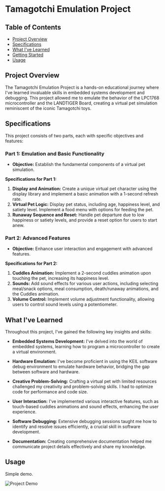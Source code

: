 # Tamagotchi Emulation Project

## Table of Contents
- [Project Overview](#project-overview)
- [Specifications](#specifications)
- [What I've Learned](#what-ive-learned)
- [Getting Started](#getting-started)
- [Usage](#usage)

## Project Overview
The Tamagotchi Emulation Project is a hands-on educational journey where I've learned invaluable skills in embedded systems development and debugging. This project allowed me to emulate the behavior of the LPC1768 microcontroller and the LANDTIGER Board, creating a virtual pet simulation reminiscent of the iconic Tamagotchi toys.

## Specifications
This project consists of two parts, each with specific objectives and features:

### Part 1: Emulation and Basic Functionality
- **Objective:** Establish the fundamental components of a virtual pet simulation.

**Specifications for Part 1:**
1. **Display and Animation:** Create a unique virtual pet character using the display library and implement a basic animation with a 1-second refresh rate.
2. **Virtual Pet Logic:** Display pet status, including age, happiness level, and satiety level. Implement a food menu with options for feeding the pet.
3. **Runaway Sequence and Reset:** Handle pet departure due to low happiness or satiety levels, and provide a reset option for users to start anew.

### Part 2: Advanced Features
- **Objective:** Enhance user interaction and engagement with advanced features.

**Specifications for Part 2:**
1. **Cuddles Animation:** Implement a 2-second cuddles animation upon touching the pet, increasing its happiness level.
2. **Sounds:** Add sound effects for various user actions, including selecting meal/snack options, meal consumption, death/runaway animations, and the Cuddles animation.
3. **Volume Control:** Implement volume adjustment functionality, allowing users to control sound levels using a potentiometer.

## What I've Learned
Throughout this project, I've gained the following key insights and skills:

- **Embedded Systems Development:** I've delved into the world of embedded systems, learning how to program a microcontroller to create a virtual environment.

- **Hardware Emulation:** I've become proficient in using the KEIL software debug environment to emulate hardware behavior, bridging the gap between software and hardware.

- **Creative Problem-Solving:** Crafting a virtual pet with limited resources challenged my creativity and problem-solving skills. I had to optimize code for performance and code size.

- **User Interaction:** I've implemented various interactive features, such as touch-based cuddles animations and sound effects, enhancing the user experience.

- **Software Debugging:** Extensive debugging sessions taught me how to identify and resolve issues efficiently, a crucial skill in software development.

- **Documentation:** Creating comprehensive documentation helped me communicate project details effectively and share my knowledge.

## Usage
Simple demo.

![Project Demo](https://github.com/cicciodepa/tamagotchi-landtiger-lpc1768/blob/main/tamagotchi.gif)
